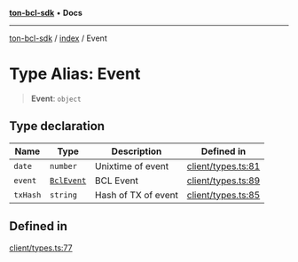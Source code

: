 [**ton-bcl-sdk**](../../README.md) • **Docs**

***

[ton-bcl-sdk](../../README.md) / [index](../README.md) / Event

# Type Alias: Event

> **Event**: `object`

## Type declaration

| Name | Type | Description | Defined in |
| ------ | ------ | ------ | ------ |
| `date` | `number` | Unixtime of event | [client/types.ts:81](https://github.com/ton-fun-tech/ton-bcl-sdk/blob/7c79deee0843005cc270344ad3ec486e60aeccd9/src/client/types.ts#L81) |
| `event` | [`BclEvent`](BclEvent.md) | BCL Event | [client/types.ts:89](https://github.com/ton-fun-tech/ton-bcl-sdk/blob/7c79deee0843005cc270344ad3ec486e60aeccd9/src/client/types.ts#L89) |
| `txHash` | `string` | Hash of TX of event | [client/types.ts:85](https://github.com/ton-fun-tech/ton-bcl-sdk/blob/7c79deee0843005cc270344ad3ec486e60aeccd9/src/client/types.ts#L85) |

## Defined in

[client/types.ts:77](https://github.com/ton-fun-tech/ton-bcl-sdk/blob/7c79deee0843005cc270344ad3ec486e60aeccd9/src/client/types.ts#L77)
